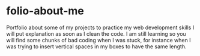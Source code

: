 # folio-about-me
Portfolio about some of my projects to practice my web development skills
I will put explanation as soon as I clean the code.
I am still learning so you will find some chunks of bad coding when I was stuck, for instance when I was trying to insert vertical spaces in my boxes to have the same length.
